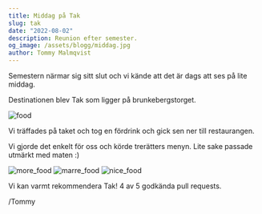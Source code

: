 ```yaml
---
title: Middag på Tak
slug: tak
date: "2022-08-02"
description: Reunion efter semester.
og_image: /assets/blogg/middag.jpg
author: Tommy Malmqvist
---
```


Semestern närmar sig sitt slut och vi kände att det är dags att ses på lite middag.

Destinationen blev Tak som ligger på brunkebergstorget.

![food](/assets/blogg/tak.jpg)

Vi träffades på taket och tog en fördrink och gick sen ner till restaurangen.

Vi gjorde det enkelt för oss och körde trerätters menyn. Lite sake passade utmärkt med maten :)

![more_food](/assets/blogg/middag_2.jpg)
![marre_food](/assets/blogg/middag_4.jpg)
![nice_food](/assets/blogg/middag_5.jpg)

Vi kan varmt rekommendera Tak! 4 av 5 godkända pull requests.

/Tommy
